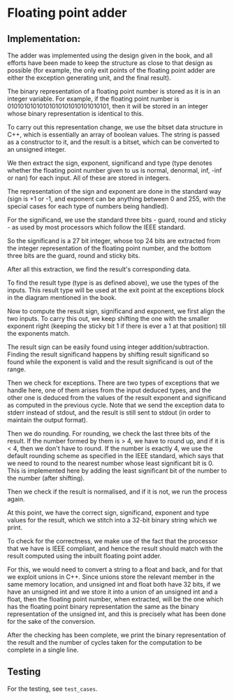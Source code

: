 # Floating point adder

## Implementation:

The adder was implemented using the design given in the book, and all efforts have been made to keep the structure as close to that design as possible (for example, the only exit points of the floating point adder are either the exception generating unit, and the final result).

The binary representation of a floating point number is stored as it is in an integer variable. For example, if the floating point number is 01010101010101010101010101010101, then it will be stored in an integer whose binary representation is identical to this.

To carry out this representation change, we use the bitset data structure in C++, which is essentially an array of boolean values. The string is passed as a constructor to it, and the result is a bitset, which can be converted to an unsigned integer.

We then extract the sign, exponent, significand and type (type denotes whether the floating point number given to us is normal, denormal, inf, -inf or nan) for each input. All of these are stored in integers.

The representation of the sign and exponent are done in the standard way (sign is +1 or -1, and exponent can be anything between 0 and 255, with the special cases for each type of numbers being handled).

For the significand, we use the standard three bits - guard, round and sticky - as used by most processors which follow the IEEE standard.

So the significand is a 27 bit integer, whose top 24 bits are extracted from the integer representation of the floating point number, and the bottom three bits are the guard, round and sticky bits.

After all this extraction, we find the result's corresponding data.

To find the result type (type is as defined above), we use the types of the inputs. This result type will be used at the exit point at the exceptions block in the diagram mentioned in the book.

Now to compute the result sign, significand and exponent, we first align the two inputs. To carry this out, we keep shifting the one with the smaller exponent right (keeping the sticky bit 1 if there is ever a 1 at that position) till the exponents match.

The result sign can be easily found using integer addition/subtraction. Finding the result significand happens by shifting result significand so found while the exponent is valid and the result significand is out of the range.

Then we check for exceptions. There are two types of exceptions that we handle here, one of them arises from the input deduced types, and the other one is deduced from the values of the result exponent and significand as computed in the previous cycle. Note that we send the exception data to stderr instead of stdout, and the result is still sent to stdout (in order to maintain the output format).

Then we do rounding. For rounding, we check the last three bits of the result. If the number formed by them is > 4, we have to round up, and if it is < 4, then we don't have to round. If the number is exactly 4, we use the default rounding scheme as specified in the IEEE standard, which says that we need to round to the nearest number whose least significant bit is 0. This is implemented here by adding the least significant bit of the number to the number (after shifting).

Then we check if the result is normalised, and if it is not, we run the process again.

At this point, we have the correct sign, significand, exponent and type values for the result, which we stitch into a 32-bit binary string which we print.

To check for the correctness, we make use of the fact that the processor that we have is IEEE compliant, and hence the result should match with the result computed using the inbuilt floating point adder.

For this, we would need to convert a string to a float and back, and for that we exploit unions in C++. Since unions store the relevant member in the same memory location, and unsigned int and float both have 32 bits, if we have an unsigned int and we store it into a union of an unsigned int and a float, then the floating point number, when extracted, will be the one which has the floating point binary representation the same as the binary representation of the unsigned int, and
this is precisely what has been done for the sake of the conversion.

After the checking has been complete, we print the binary representation of the result and the number of cycles taken for the computation to be complete in a single line.

## Testing

For the testing, see `test_cases`.
